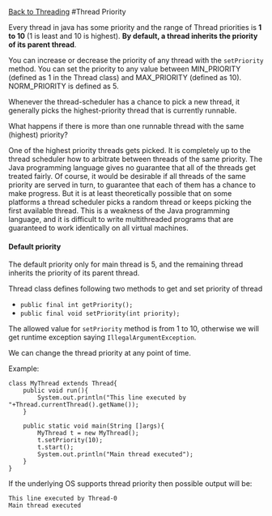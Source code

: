[Back to Threading](../README.md)
#Thread Priority


Every thread in java has some priority and the range of Thread priorities is **1 to 10** (1 is least and 10 is highest). **By default, a thread inherits the priority of its parent thread**. 

You can increase or decrease the priority of any thread with the `setPriority` method. You can set the priority to any value between MIN\_PRIORITY (defined as 1 in the Thread class) and MAX\_PRIORITY (defined as 10). NORM\_PRIORITY is defined as 5.

Whenever the thread-scheduler has a chance to pick a new thread, it generally picks the highest-priority thread that is currently runnable.

What happens if there is more than one runnable thread with the same (highest) priority? 

One of the highest priority threads gets picked. It is completely up to the thread scheduler how to arbitrate between threads of the same priority. The Java programming language gives no guarantee that all of the threads get treated fairly. Of course, it would be desirable if all threads of the same priority are served in turn, to guarantee that each of them has a chance to make progress. But it is at least theoretically possible that on some platforms a thread scheduler picks a random thread or keeps picking the first available thread. This is a weakness of the Java programming language, and it is difficult to write multithreaded programs that are guaranteed to work identically on all virtual machines.

#### Default priority
The default priority only for main thread is 5, and the remaining thread inherits the priority of its parent thread.

Thread class defines following two methods to get and set priority of thread

- `public final int getPriority();`
- `public final void setPriority(int priority);`

The allowed value for `setPriority` method is from 1 to 10, otherwise we will get runtime exception saying `IllegalArgumentException`. 

We can change the thread priority at any point of time.

Example:

```
class MyThread extends Thread{
	public void run(){
		System.out.println("This line executed by "+Thread.currentThread().getName());
	}
	
	public static void main(String []args){
		MyThread t = new MyThread();
		t.setPriority(10);
		t.start();
		System.out.println("Main thread executed");
	}
}

```
If the underlying OS supports thread priority then possible output will be:

```
This line executed by Thread-0
Main thread executed
```